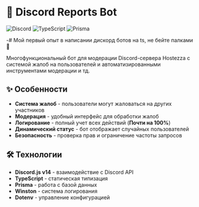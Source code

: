 # 🤖 Discord Reports Bot

<a href="https://discord.com" target="_blank" style="text-decoration: none;">
  <img src="https://img.shields.io/badge/Discord-5865F2?style=for-the-badge&logo=discord&logoColor=white" alt="Discord">
</a>

<a href="https://www.typescriptlang.org/" target="_blank" style="text-decoration: none;">
  <img src="https://img.shields.io/badge/TypeScript-3178C6?style=for-the-badge&logo=typescript&logoColor=white" alt="TypeScript">
</a>

<a href="https://www.prisma.io/" target="_blank" style="text-decoration: none;">
  <img src="https://img.shields.io/badge/Prisma-2D3748?style=for-the-badge&logo=prisma&logoColor=white" alt="Prisma">
</a>

-# Мой первый опыт в написании дискорд ботов на ts, не бейте палками 🫠

Многофункциональный бот для модерации Discord-сервера Hostezza с системой жалоб на пользователей и автоматизированными инструментами модерации и тд.

## ✨ Особенности

- **Система жалоб** - пользователи могут жаловаться на других участников
- **Модерация** - удобный интерфейс для обработки жалоб
- **Логирование** - полный учет всех действий (**Почти на 100%**)
- **Динамический статус** - бот отображает случайных пользователей
- **Безопасность** - проверка прав и ограничение частоты запросов

## 🛠 Технологии

- **Discord.js v14** - взаимодействие с Discord API
- **TypeScript** - статическая типизация
- **Prisma** - работа с базой данных
- **Winston** - система логирования
- **Dotenv** - управление конфигурацией

